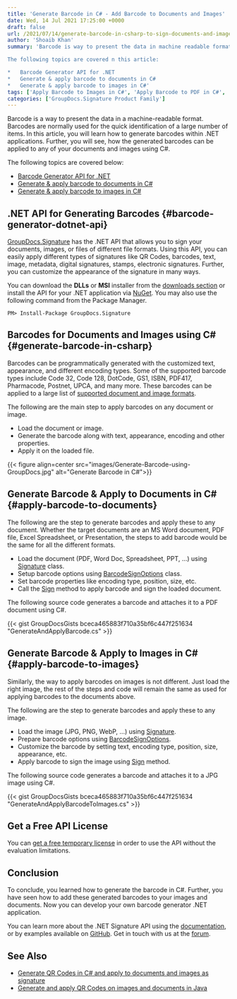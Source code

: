 ```yaml
---
title: 'Generate Barcode in C# - Add Barcode to Documents and Images'
date: Wed, 14 Jul 2021 17:25:00 +0000
draft: false
url: /2021/07/14/generate-barcode-in-csharp-to-sign-documents-and-images/
author: 'Shoaib Khan'
summary: 'Barcode is way to present the data in machine readable format. Barcodes are normally used for quick identification of large number of items. In this article, you will learn how to generate barcodes within .NET applications. Futher you will see, how the generated barcodes can be applied to any of your documents and images using C#.

The following topics are covered n this article:

*   Barcode Generator API for .NET
*   Generate & apply barcode to documents in C#
*   Generate & apply barcode to images in C#'
tags: ['Apply Barcode to Images in C#', 'Apply Barcode to PDF in C#', 'Generate Barcode in C#', 'Sign Documents with Barcode in C#', 'Sign Images with Barcode in C#']
categories: ['GroupDocs.Signature Product Family']
---
```


Barcode is a way to present the data in a machine-readable format. Barcodes are normally used for the quick identification of a large number of items. In this article, you will learn how to generate barcodes within .NET applications. Further, you will see, how the generated barcodes can be applied to any of your documents and images using C#.

The following topics are covered below:

*   [Barcode Generator API for .NET][1]
*   [Generate & apply barcode to documents in C#][2]
*   [Generate & apply barcode to images in C#][3]

## .NET API for Generating Barcodes {#barcode-generator-dotnet-api}

[GroupDocs.Signature][4] has the .NET API that allows you to sign your documents, images, or files of different file formats. Using this API, you can easily apply different types of signatures like QR Codes, barcodes, text, image, metadata, digital signatures, stamps, electronic signatures. Further, you can customize the appearance of the signature in many ways.

You can download the **DLLs** or **MSI** installer from the [downloads section][5] or install the API for your .NET application via [NuGet][6]. You may also use the following command from the Package Manager.

```
PM> Install-Package GroupDocs.Signature
```

## Barcodes for Documents and Images using C# {#generate-barcode-in-csharp}

Barcodes can be programmatically generated with the customized text, appearance, and different encoding types. Some of the supported barcode types include Code 32, Code 128, DotCode, GS1, ISBN, PDF417, Pharmacode, Postnet, UPCA, and many more. These barcodes can be applied to a large list of [supported document and image formats][7].

The following are the main step to apply barcodes on any document or image.

*   Load the document or image.
*   Generate the barcode along with text, appearance, encoding and other properties.
*   Apply it on the loaded file.



{{< figure align=center src="images/Generate-Barcode-using-GroupDocs.jpg" alt="Generate Barcode in C#">}}


## Generate Barcode & Apply to Documents in C# {#apply-barcode-to-documents}

The following are the step to generate barcodes and apply these to any document. Whether the target documents are an MS Word document, PDF file, Excel Spreadsheet, or Presentation, the steps to add barcode would be the same for all the different formats.

*   Load the document (PDF, Word Doc, Spreadsheet, PPT, ...) using [Signature][8] class.
*   Setup barcode options using [BarcodeSignOptions][9] class.
*   Set barcode properties like encoding type, position, size, etc.
*   Call the [Sign][10] method to apply barcode and sign the loaded document.

The following source code generates a barcode and attaches it to a PDF document using C#.

{{< gist GroupDocsGists bceca465883f710a35bf6c447f251634 "GenerateAndApplyBarcode.cs" >}}

## Generate Barcode & Apply to Images in C# {#apply-barcode-to-images}

Similarly, the way to apply barcodes on images is not different. Just load the right image, the rest of the steps and code will remain the same as used for applying barcodes to the documents above.

The following are the step to generate barcodes and apply these to any image.

*   Load the image (JPG, PNG, WebP, ...) using [Signature][11].
*   Prepare barcode options using [BarcodeSignOptions][12].
*   Customize the barcode by setting text, encoding type, position, size, appearance, etc.
*   Apply barcode to sign the image using [Sign][13] method.

The following source code generates a barcode and attaches it to a JPG image using C#.

{{< gist GroupDocsGists bceca465883f710a35bf6c447f251634 "GenerateAndApplyBarcodeToImages.cs" >}}

## Get a Free API License

You can [get a free temporary license][14] in order to use the API without the evaluation limitations.

## Conclusion

To conclude, you learned how to generate the barcode in C#. Further, you have seen how to add these generated barcodes to your images and documents. Now you can develop your own barcode generator .NET application.

You can learn more about the .NET Signature API using the [documentation][15], or by examples available on [GitHub][16]. Get in touch with us at the [forum][17].

## See Also

*   [Generate QR Codes in C# and apply to documents and images as signature][18]
*   [Generate and apply QR Codes on images and documents in Java][19]







[1]: #barcode-generator-dotnet-api
[2]: #apply-barcode-to-documents
[3]: #apply-barcode-to-images
[4]: https://products.groupdocs.com/signature/
[5]: https://downloads.groupdocs.com/signature
[6]: https://www.nuget.org/packages/groupdocs.signature
[7]: https://docs.groupdocs.com/signature/net/supported-document-formats/
[8]: https://apireference.groupdocs.com/signature/net/groupdocs.signature/signature
[9]: https://apireference.groupdocs.com/signature/net/groupdocs.signature.options/barcodesignoptions
[10]: https://apireference.groupdocs.com/signature/net/groupdocs.signature/signature/methods/sign
[11]: https://apireference.groupdocs.com/signature/net/groupdocs.signature/signature
[12]: https://apireference.groupdocs.com/signature/net/groupdocs.signature.options/barcodesignoptions
[13]: https://apireference.groupdocs.com/signature/net/groupdocs.signature/signature/methods/sign
[14]: https://purchase.groupdocs.com/temporary-license
[15]: https://docs.groupdocs.com/signature/net/
[16]: https://github.com/groupdocs-signature
[17]: https://forum.groupdocs.com/
[18]: https://blog.groupdocs.com/2021/01/27/generate-qr-codes-in-csharp-to-sign-documents-and-images/
[19]: https://blog.groupdocs.com/2021/02/19/generate-qr-codes-in-java-to-sign-documents-and-images/

